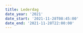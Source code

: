 ```yaml
---
title: Lederdag
date_year: '2021'
date_start: '2021-11-28T08:45:00'
date_end: '2021-11-28T22:00:00'
---
```


